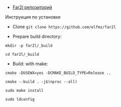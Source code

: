 - [Far2l репозиторий](https://github.com/elfmz/far2l)

Инструкция по установке

- Clone `git clone https://github.com/elfmz/far2l`


- Prepare build directory: 

`mkdir -p far2l/_build`

`cd far2l/_build`

- Build: with make:

`cmake -DUSEWX=yes -DCMAKE_BUILD_TYPE=Release ..`

`cmake --build . -j$(nproc --all)` 

`sudo make install`

`sudo ldconfig`